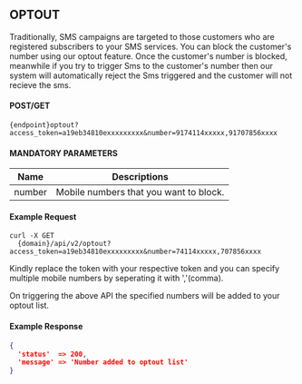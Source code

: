 ## OPTOUT 

Traditionally, SMS campaigns are targeted to those customers who are registered subscribers to your SMS
services. You can block the customer's number using our optout feature. Once the customer's number is blocked, meanwhile if you try to trigger Sms to the  customer's number then our system will automatically reject the Sms triggered and the customer will not recieve the sms.

#### POST/GET

```
{endpoint}optout?access_token=a19eb34810exxxxxxxxx&number=9174114xxxxx,91707856xxxx
```

####  MANDATORY PARAMETERS

| Name     | Descriptions |
|----------|--------------|
| number | Mobile numbers that you want to block.|


#### Example Request

```
curl -X GET
  {domain}/api/v2/optout?access_token=a19eb34810exxxxxxxxx&number=74114xxxxx,707856xxxx
```

Kindly replace the token with your respective token and you can specify multiple mobile numbers by seperating it with ','(comma).
  
On triggering the above API the specified numbers will be added to your optout list.


#### Example Response

```json
{
  'status'  => 200, 
  'message' => 'Number added to optout list'
}
```
